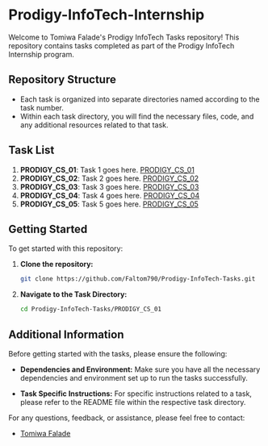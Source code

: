 # Prodigy-InfoTech-Internship

Welcome to Tomiwa Falade's Prodigy InfoTech Tasks repository! This repository contains tasks completed as part of the Prodigy InfoTech Internship program.

## Repository Structure

- Each task is organized into separate directories named according to the task number.
- Within each task directory, you will find the necessary files, code, and any additional resources related to that task.

## Task List

1. **PRODIGY_CS_01**: Task 1 goes here. [PRODIGY_CS_01](https://github.com/Faltom790/Prodigy-InfoTech-Internship/tree/master/PRODIGY_CS_01)
2. **PRODIGY_CS_02**: Task 2 goes here. [PRODIGY_CS_02](https://github.com/Faltom790/Prodigy-InfoTech-Internship/tree/master/PRODIGY_CS_02)
3. **PRODIGY_CS_03**: Task 3 goes here. [PRODIGY_CS_03](https://github.com/Faltom790/Prodigy-InfoTech-Internship/tree/master/PRODIGY_CS_03)
4. **PRODIGY_CS_04**: Task 4 goes here. [PRODIGY_CS_04](https://github.com/Faltom790/Prodigy-InfoTech-Internship/tree/master/PRODIGY_CS_04)
5. **PRODIGY_CS_05**: Task 5 goes here. [PRODIGY_CS_05](https://github.com/Faltom790/Prodigy-InfoTech-Internship/tree/master/PRODIGY_CS_05)


## Getting Started

To get started with this repository:

1. **Clone the repository:**
   ```bash
   git clone https://github.com/Faltom790/Prodigy-InfoTech-Tasks.git
2. **Navigate to the Task Directory:**
   ```bash
   cd Prodigy-InfoTech-Tasks/PRODIGY_CS_01

## Additional Information

Before getting started with the tasks, please ensure the following:

- **Dependencies and Environment:** Make sure you have all the necessary dependencies and environment set up to run the tasks successfully.

- **Task Specific Instructions:** For specific instructions related to a task, please refer to the README file within the respective task directory.

For any questions, feedback, or assistance, please feel free to contact:
- [Tomiwa Falade](mailto:tomiwafalade790@yahoo.com)


